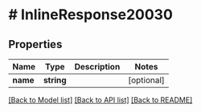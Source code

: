 # # InlineResponse20030

## Properties

Name | Type | Description | Notes
------------ | ------------- | ------------- | -------------
**name** | **string** |  | [optional]

[[Back to Model list]](../../README.md#models) [[Back to API list]](../../README.md#endpoints) [[Back to README]](../../README.md)
